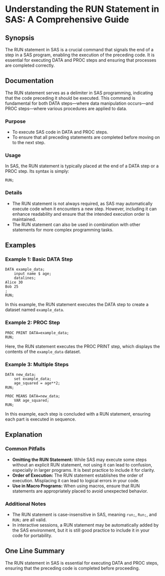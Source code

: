 <!--
Meta Description: # Understanding the RUN Statement in SAS: A Comprehensive Guide ## Synopsis The RUN statement in SAS is a crucial command that signals the end of a st...
Meta Keywords: run, statement, sas, data, step
-->

# Understanding the RUN Statement in SAS: A Comprehensive Guide

## Synopsis
The RUN statement in SAS is a crucial command that signals the end of a step in a SAS program, enabling the execution of the preceding code. It is essential for executing DATA and PROC steps and ensuring that processes are completed correctly.

## Documentation
The RUN statement serves as a delimiter in SAS programming, indicating that the code preceding it should be executed. This command is fundamental for both DATA steps—where data manipulation occurs—and PROC steps—where various procedures are applied to data.

### Purpose
- To execute SAS code in DATA and PROC steps.
- To ensure that all preceding statements are completed before moving on to the next step.

### Usage
In SAS, the RUN statement is typically placed at the end of a DATA step or a PROC step. Its syntax is simply:

```sas
RUN;
```

### Details
- The RUN statement is not always required, as SAS may automatically execute code when it encounters a new step. However, including it can enhance readability and ensure that the intended execution order is maintained.
- The RUN statement can also be used in combination with other statements for more complex programming tasks.

## Examples
### Example 1: Basic DATA Step
```sas
DATA example_data;
    input name $ age;
    datalines;
Alice 30
Bob 25
;
RUN;
```
In this example, the RUN statement executes the DATA step to create a dataset named `example_data`.

### Example 2: PROC Step
```sas
PROC PRINT DATA=example_data;
RUN;
```
Here, the RUN statement executes the PROC PRINT step, which displays the contents of the `example_data` dataset.

### Example 3: Multiple Steps
```sas
DATA new_data;
    set example_data;
    age_squared = age**2;
RUN;

PROC MEANS DATA=new_data;
    VAR age_squared;
RUN;
```
In this example, each step is concluded with a RUN statement, ensuring each part is executed in sequence.

## Explanation
### Common Pitfalls
- **Omitting the RUN Statement:** While SAS may execute some steps without an explicit RUN statement, not using it can lead to confusion, especially in larger programs. It is best practice to include it for clarity.
- **Order of Execution:** The RUN statement establishes the order of execution. Misplacing it can lead to logical errors in your code.
- **Use in Macro Programs:** When using macros, ensure that RUN statements are appropriately placed to avoid unexpected behavior.

### Additional Notes
- The RUN statement is case-insensitive in SAS, meaning `run;`, `Run;`, and `RUN;` are all valid.
- In interactive sessions, a RUN statement may be automatically added by the SAS environment, but it is still good practice to include it in your code for portability.

## One Line Summary
The RUN statement in SAS is essential for executing DATA and PROC steps, ensuring that the preceding code is completed before proceeding.